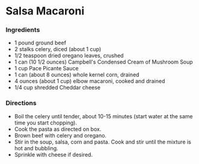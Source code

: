 # Salsa Macaroni

### Ingredients
- 1 pound ground beef
- 2 stalks celery, diced (about 1 cup)
- 1/2 teaspoon dried oregano leaves, crushed
- 1 can (10 1/2 ounces) Campbell's Condensed Cream of Mushroom Soup
- 1 cup Pace Picante Sauce
- 1 can (about 8 ounces) whole kernel corn, drained
- 4 ounces (about 1 cup) elbow macaroni, cooked and drained
- 1/4 cup shredded Cheddar cheese

### Directions
- Boil the celery until tender, about 10-15 minutes (start water at the same time you start chopping).
- Cook the pasta as directed on box. 
- Brown beef with celery and oregano.
- Stir in the soup, salsa, corn and pasta. Cook and stir until the mixture is hot and bubbling.
- Sprinkle with cheese if desired.
